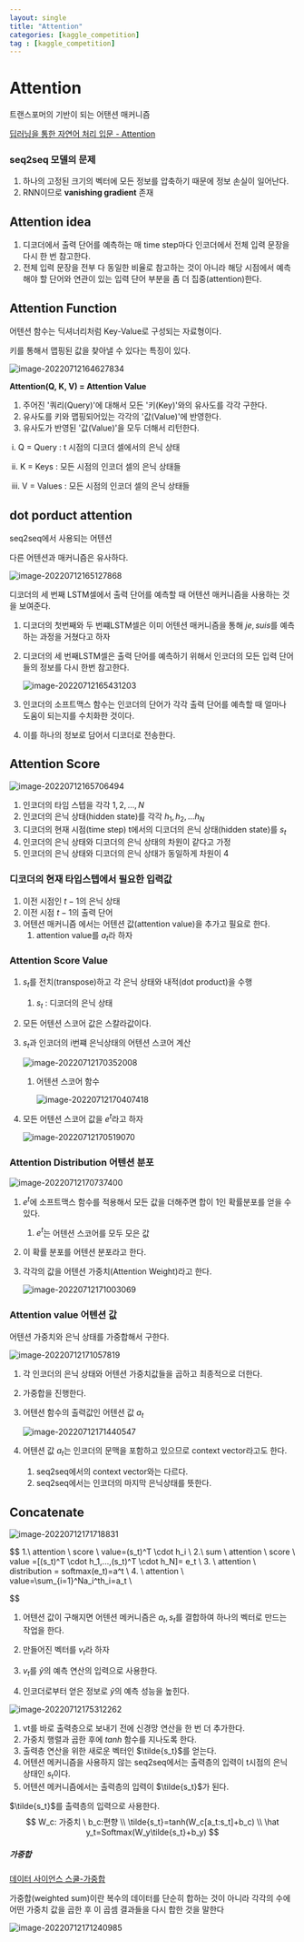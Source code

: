 ```yaml
---
layout: single
title: "Attention"
categories: [kaggle_competition]
tag : [kaggle_competition]
---
```



# Attention

트랜스포머의 기반이 되는 어탠션 매커니즘

[딥러닝을 통한 자연어 처리 입문 - Attention](https://wikidocs.net/22893)





### seq2seq 모델의 문제

1. 하나의 고정된 크기의 벡터에 모든 정보를 압축하기 때문에 정보 손실이 일어난다.
2. RNN이므로 **vanishing gradient** 존재



## Attention idea

1. 디코더에서 출력 단어를 예측하는 매 time step마다 인코더에서 전체 입력 문장을 다시 한 번 참고한다.
2. 전체 입력 문장을 전부 다 동일한 비율로 참고하는 것이 아니라 해당 시점에서 예측해야 할 단어와 연관이 있는 입력 단어 부분을 좀 더 집중(attention)한다.



## Attention Function

어텐션 함수는 딕셔너리처럼 Key-Value로 구성되는 자료형이다.

키를 통해서 맵핑된 값을 찾아낼 수 있다는 특징이 있다.

![image-20220712164627834](../../images/Attention/image-20220712164627834.png)

**Attention(Q, K, V) = Attention Value**

1. 주어진 '쿼리(Query)'에 대해서 모든 '키(Key)'와의 유사도를 각각 구한다.
2.  유사도를 키와 맵핑되어있는 각각의 '값(Value)'에 반영한다.
3. 유사도가 반영된 '값(Value)'을 모두 더해서 리턴한다.

​             i.     Q = Query : t 시점의 디코더 셀에서의 은닉 상태

​            ii.     K = Keys : 모든 시점의 인코더 셀의 은닉 상태들

​            iii.     V = Values : 모든 시점의 인코더 셀의 은닉 상태들



## dot porduct attention

seq2seq에서 사용되는 어텐션 

다른 어텐션과 매커니즘은 유사하다.

![image-20220712165127868](../../images/Attention/image-20220712165127868.png)

디코더의 세 번째 LSTM셀에서 출력 단어를 예측할 때 어텐션 매커니즘을 사용하는 것을 보여준다.

1. 디코더의 첫번째와 두 번쨰LSTM셀은 이미 어텐션 매커니즘을 통해 $je, suis$를 예측하는 과정을 거쳤다고 하자

2. 디코더의 세 번째LSTM셀은 출력 단어를 예측하기 위해서 인코더의 모든 입력 단어들의 정보를 다시 한번 참고한다.

   ![image-20220712165431203](../../images/Attention/image-20220712165431203.png)

3. 인코더의 소프트맥스 함수는 인코더의 단어가 각각 출력 단어를 예측할 때 얼마나 도움이 되는지를 수치화한 것이다.

4. 이를 하나의 정보로 담어서 디코더로 전송한다.



## Attention Score

![image-20220712165706494](../../images/Attention/image-20220712165706494.png)

1. 인코더의 타임 스텝을 각각 $1,2,...,N$
2. 인코더의 은닉 상태(hidden state)를 각각 $h_1, h_2, ... h_N$
3. 디코더의 현재 시점(time step) t에서의 디코더의 은닉 상태(hidden state)를 $s_t$
4.  인코더의 은닉 상태와 디코더의 은닉 상태의 차원이 같다고 가정 
5. 인코더의 은닉 상태와 디코더의 은닉 상태가 동일하게 차원이 4



### 디코더의 현재 타입스텝에서 필요한 입력값

1. 이전 시점인 $t-1$의 은닉 상태
2. 이전 시점 $t-1$의 출력 단어
3. 어텐션 매커니즘 에서는 어텐션 값(attention value)을 추가고 필요로 한다.
   1. attention value를 $a_t$라 하자



### Attention Score Value

1. $s_t$를 전치(transpose)하고 각 은닉 상태와 내적(dot product)을 수행

   1. $s_t$ : 디코더의 은닉 상태

2. 모든 어텐션 스코어 값은 스칼라값이다.

3. $s_t$과 인코더의 i번쨰 은닉상태의 어텐션 스코어 계산

   ![image-20220712170352008](../../images/Attention/image-20220712170352008.png)

   1. 어텐션 스코어 함수

      ![image-20220712170407418](../../images/Attention/image-20220712170407418.png)

4. 모든 어텐션 스코어 값을 $e^t$라고 하자

   ![image-20220712170519070](../../images/Attention/image-20220712170519070.png)

   



### Attention Distribution 어텐션 분포

![image-20220712170737400](../../images/Attention/image-20220712170737400.png)

1. $e^t$에 소프트맥스 함수를 적용해서 모든 값을 더해주면 합이 1인 확률분포를 얻을 수  있다.

   1. $e^t$는 어텐션 스코어를 모두 모은 값

2. 이 확률 분포를 어텐션 분포라고 한다.

3. 각각의 값을 어텐션 가중치(Attention Weight)라고 한다.

   ![image-20220712171003069](../../images/Attention/image-20220712171003069.png)



### Attention value 어텐션 값

어텐션 가중치와 은닉 상태를 가중합해서 구한다.

![image-20220712171057819](../../images/Attention/image-20220712171057819.png)

1. 각 인코더의 은닉 상태와 어텐션 가중치값들을 곱하고 최종적으로 더한다.

2. 가중합을 진행한다.

3. 어텐션 함수의 출력값인 어텐션 값 $a_t$

   ![image-20220712171440547](../../images/Attention/image-20220712171440547.png)

4. 어텐션 값 $a_t$는 인코더의 문맥을 포함하고 있으므로 context vector라고도 한다.

   1. seq2seq에서의 context vector와는 다르다.
   2. seq2seq에서는 인코더의 마지막 은닉상태를 뜻한다.

   

   

   

## Concatenate

![image-20220712171718831](../../images/Attention/image-20220712171718831.png)


$$
1.\ attention \ score \ value=(s_t)^T \cdot h_i
\\
2.\ sum \ attention \ score \ value =[(s_t)^T \cdot h_1,...,(s_t)^T \cdot h_N]= e_t
\\
3. \ attention \ distribution = softmax(e_t)=a^t
\\
4. \ attention \ value=\sum_{i=1}^Na_i^th_i=a_t
\\

$$

1. 어텐션 값이 구해지면 어텐션 메커니즘은 $a_t, s_t$를 결합하여 하나의 벡터로 만드는 작업을 한다.

2. 만들어진 벡터를 $v_t$라 하자
3. $v_t$를 $\hat y$의 예측 연산의 입력으로 사용한다.
4. 인코더로부터 얻은 정보로 $\hat y$의 예측 성능을 높힌다.



![image-20220712175312262](../../images/Attention/image-20220712175312262.png)

1. vt를 바로 출력층으로 보내기 전에 신경망 연산을 한 번 더 추가한다.
2. 가중치 행렬과 곱한 후에 $tanh$ 함수를 지나도록 한다.
3. 출력층 연산을 위한 새로운 벡터인 $\tilde{s_t}$를 얻는다.
4. 어텐션 메커니즘을 사용하지 않는 seq2seq에서는 출력층의 입력이 t시점의 은닉 상태인 $s_t$이다.
5. 어텐션 메커니즘에서는 출력층의 입력이 $\tilde{s_t}$가 된다.





$\tilde{s_t}$를 출력층의 입력으로 사용한다.
$$
W_c: 가중치 \ b_c:편향
\\
\tilde{s_t}=tanh(W_c[a_t:s_t]+b_c)
\\
\hat y_t=Softmax(W_y\tilde{s_t}+b_y)
$$




##### 가중합

[데이터 사이언스 스쿨-가중합](https://datascienceschool.net/02%20mathematics/02.02%20%EB%B2%A1%ED%84%B0%EC%99%80%20%ED%96%89%EB%A0%AC%EC%9D%98%20%EC%97%B0%EC%82%B0.html#id7)

가중합(weighted sum)이란 복수의 데이터를 단순히 합하는 것이 아니라 각각의 수에 어떤 가중치 값을 곱한 후 이 곱셈 결과들을 다시 합한 것을 말한다

![image-20220712171240985](../../images/Attention/image-20220712171240985.png)



